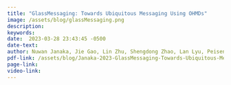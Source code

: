 ```yaml
---
title: "GlassMessaging: Towards Ubiquitous Messaging Using OHMDs"
image: /assets/blog/glassMessaging.png
description: 
keywords: 
date:  2023-03-28 23:43:45 -0500
date-text:
author: Nuwan Janaka, Jie Gao, Lin Zhu, Shengdong Zhao, Lan Lyu, Peisen Xu, Maximilian Nabokow, Silang Wang, Yanch Ong
pdf-link: /assets/blog/Janaka-2023-GlassMessaging-Towards-Ubiquitous-Messaging-Using-OHMDs.pdf
page-link:
video-link:
---
```





